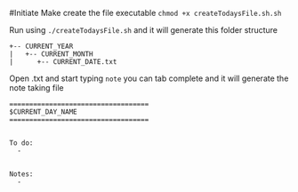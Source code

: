 #Initiate
Make create the file executable `chmod +x createTodaysFile.sh.sh`

Run using `./createTodaysFile.sh` and it will generate this folder structure
``` 
+-- CURRENT_YEAR
|   +-- CURRENT_MONTH
|      +-- CURRENT_DATE.txt
```

Open <todaysDate>.txt and start typing `note` you can tab complete and it will generate the note taking file

```
===================================
$CURRENT_DAY_NAME
===================================


To do:
  -


Notes:
  -
```
